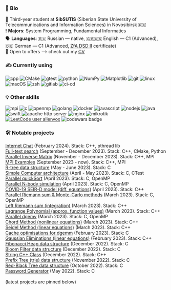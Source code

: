 ### 🔖  Bio
📖 Third-year student at **SibSUTIS** (Siberian State University of Telecommunications and Information Sciences) in Novosibirsk 🇷🇺
<br>
❗ **Majors**: System Programming, Fundamental Informatics
<br>
🗣 **Languages**: 🇷🇺 Russian — native, 🇬🇧🇺🇸 English — C1 (Advanced), 🇩🇪 German — C1 (Advanced, [ZfA DSD II](https://www.auslandsschulwesen.de/Webs/ZfA/DE/Deutsch-lernen/DSD/DSD-II/dsd-II_node.html) certificate)
<br>
👷 Open to offers —> check out my [CV](https://allenvox.github.io/docs/grigoryev-cv-2024-en.pdf)
<br>
### ✍  Currently using
![cpp](https://img.shields.io/badge/c++-%2300599C.svg?&style=flat&logo=c%2B%2B&logoColor=white)
![CMake](https://img.shields.io/badge/CMake-%23008FBA.svg?style=flat&logo=cmake&logoColor=white)
![gtest](https://img.shields.io/badge/gtest-%23F05033.svg?&style=flat&logo=google&logoColor=white)
![python](https://img.shields.io/badge/python-3670A0?style=flat&logo=python&logoColor=ffdd54)
![NumPy](https://img.shields.io/badge/numpy-%23013243.svg?style=flat&logo=numpy&logoColor=white)
![Matplotlib](https://img.shields.io/badge/Matplotlib-%23ffffff.svg?style=flat&logo=Matplotlib&logoColor=black)
![git](https://img.shields.io/badge/git-%23F05033.svg?&style=flat&logo=git&logoColor=white)
![linux](https://img.shields.io/badge/linux-FEE12B?style=flat&logo=linux&logoColor=black)
![macOS](https://img.shields.io/badge/macOS-%23181717.svg?style=flat&logo=apple&logoColor=white)
![zsh](https://img.shields.io/badge/zsh-%23181717.svg?&style=flat&logo=gnu-bash&logoColor=white)
![gitlab](https://img.shields.io/badge/gitlab-%23181717.svg?style=flat&logo=gitlab&logoColor=white)
![ci-cd](https://img.shields.io/badge/CI/CD-%23121011.svg?style=flat&logo=github&logoColor=white)
<br>
### 💡 Other skills
![mpi](https://img.shields.io/badge/mpi-%2300599C.svg?&style=flat&logo=c%2B%2B&logoColor=white)
![c](https://img.shields.io/badge/c-%2300599C.svg?&style=flat&logo=c&logoColor=white)
![openmp](https://img.shields.io/badge/omp-%2300599C.svg?&style=flat&logo=c&logoColor=white)
![golang](https://img.shields.io/badge/go-%2300ADD8.svg?&style=flat&logo=go&logoColor=white)
![docker](https://img.shields.io/badge/docker-%230db7ed.svg?style=flat&logo=docker&logoColor=white)
![javascript](https://img.shields.io/badge/javascript-%23323330.svg?&style=flat&logo=javascript&logoColor=%23F7DF1E)
![nodejs](https://img.shields.io/badge/node.js-%2343853D.svg?&style=flat&logo=node.js&logoColor=white)
![java](https://img.shields.io/badge/java-%23ED8B00.svg?&style=flat&logo=oracle&logoColor=white)
![swift](https://img.shields.io/badge/swift-%23FA7343.svg?&style=flat&logo=swift&logoColor=white)
![apache http server](https://img.shields.io/badge/Apache%20HTTP%20Server-%23D42029.svg?style=flat&logo=apache&logoColor=white)
![nginx](https://img.shields.io/badge/nginx-%23009639.svg?style=flat&logo=nginx&logoColor=white)
![mikrotik](https://img.shields.io/badge/mikrotik-%23181717.svg?style=flat&logo=mikrotik&logoColor=white)
<br>
[![LeetCode user allenvox](https://img.shields.io/badge/dynamic/json?style=flat&labelColor=black&color=%23ffa116&label=Solved&query=solvedOverTotal&url=https%3A%2F%2Fleetcode-badge.vercel.app%2Fapi%2Fusers%2Fallenvox&logo=leetcode&logoColor=yellow)](https://leetcode.com/allenvox/)
![codewars badge](https://www.codewars.com/users/allenvox/badges/small)
<br>
### 🛠 Notable projects
[Internet Chat](https://github.com/allenvox/chat-pthread) (February 2024). Stack: C++, pthread lib<br>
[Full-text search](https://github.com/allenvox/full-text-search) (September - December 2023). Stack: C++, CMake, Python<br>
[Parallel Inverse Matrix](https://github.com/allenvox/mpi-inverse-matrix) (November - December 2023). Stack: C++, MPI<br>
[MPI Examples](https://github.com/allenvox/mpi-examples) (September 2023 - now). Stack: C++, MPI<br>
[R-tree data structure](https://github.com/allenvox/rtree) (May - June 2023). Stack: C<br>
[Simple Computer architecture](https://github.com/allenvox/simple-computer) (April - May 2023). Stack: C, CTest<br>
[Parallel quickSort](https://github.com/allenvox/task-parallelism) (April 2023). Stack: C, OpenMP<br>
[Parallel N-body simulation](https://github.com/allenvox/n-body) (April 2023). Stack: C, OpenMP<br>
[COVID-19 SEIR-D model (diff. equations)](https://github.com/allenvox/seird-model) (April 2023). Stack: C++<br>
[Parallel Riemann sum & Monte-Carlo methods](https://github.com/allenvox/parallel-integration) (March 2023). Stack: C, OpenMP<br>
[Left Riemann sum (integration)](https://github.com/allenvox/left-riemann-sum) (March 2023). Stack: C++<br>
[Lagrange Polynomial (approx. function values)](https://github.com/allenvox/lagrange-polynomial) (March 2023). Stack: C++<br>
[Parallel dgemv](https://github.com/allenvox/dgemv) (March 2023). Stack: C, OpenMP<br>
[Chord Method (nonlinear equations)](https://github.com/allenvox/chord-method) (March 2023). Stack: C++<br>
[Seidel Method (linear equations)](https://github.com/allenvox/seidel-method) (March 2023). Stack: C++<br>
[Cache optimisations for dgemm](https://github.com/allenvox/cache-dgemm) (February 2023). Stack: C<br>
[Gaussian Eliminations (linear equations)](https://github.com/allenvox/gaussian-eliminations) (February 2023). Stack: C++<br>
[Fibonacci Heap data structure](https://github.com/allenvox/fibonacci-heap) (December 2022). Stack: C<br>
[Bloom Filter data structure](https://github.com/allenvox/bloom-filter) (December 2022). Stack: C<br>
[String C++ Class](https://github.com/allenvox/string) (December 2022). Stack: C++<br>
[Prefix Tree (trie) data structure](https://github.com/allenvox/prefix-tree) (November 2022). Stack: C<br>
[Red-Black Tree data structure](https://github.com/allenvox/red-black-tree) (October 2022). Stack: C<br>
[Password Generator](https://github.com/allenvox/pawg) (May 2022). Stack: C<br>
<br>
(latest projects are pinned below)
